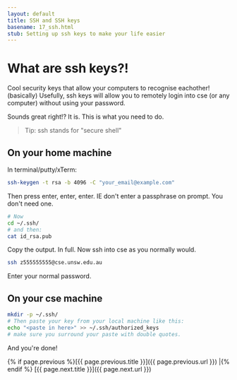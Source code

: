 ```yaml
---
layout: default
title: SSH and SSH keys
basename: 17_ssh.html
stub: Setting up ssh keys to make your life easier
---
```

# What are ssh keys?!

Cool security keys that allow your computers to recognise eachother! (basically)
Usefully, ssh keys will allow you to remotely
login into cse (or any computer) without using your password.

Sounds great right!? It is. This is what you need to do.

> Tip: ssh stands for "secure shell"

## On your home machine

In terminal/putty/xTerm:
```bash
ssh-keygen -t rsa -b 4096 -C "your_email@example.com"
```
Then press enter, enter, enter. IE don't enter a passphrase on prompt. You don't need one.

```bash
# Now
cd ~/.ssh/
# and then:
cat id_rsa.pub
```
Copy the output. In full. Now ssh into cse as you normally would.

```bash
ssh z555555555@cse.unsw.edu.au
```
Enter your normal password.

## On your cse machine

```bash
mkdir -p ~/.ssh/
# Then paste your key from your local machine like this:
echo "<paste in here>" >> ~/.ssh/authorized_keys
# make sure you surround your paste with double quotes.
```
And you're done!

{% if page.previous %}[{{ page.previous.title }}]({{ page.previous.url }})
\|{% endif %} [{{ page.next.title }}]({{ page.next.url }})
